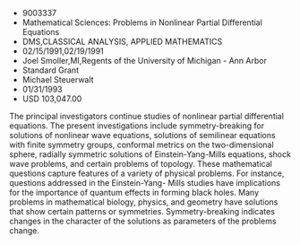 
* 9003337
* Mathematical Sciences: Problems in Nonlinear Partial Differential Equations
* DMS,CLASSICAL ANALYSIS, APPLIED MATHEMATICS
* 02/15/1991,02/19/1991
* Joel Smoller,MI,Regents of the University of Michigan - Ann Arbor
* Standard Grant
* Michael Steuerwalt
* 01/31/1993
* USD 103,047.00

The principal investigators continue studies of nonlinear partial differential
equations. The present investigations include symmetry-breaking for solutions of
nonlinear wave equations, solutions of semilinear equations with finite symmetry
groups, conformal metrics on the two-dimensional sphere, radially symmetric
solutions of Einstein-Yang-Mills equations, shock wave problems, and certain
problems of topology. These mathematical questions capture features of a variety
of physical problems. For instance, questions addressed in the Einstein-Yang-
Mills studies have implications for the importance of quantum effects in forming
black holes. Many problems in mathematical biology, physics, and geometry have
solutions that show certain patterns or symmetries. Symmetry-breaking indicates
changes in the character of the solutions as parameters of the problems change.
